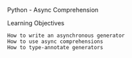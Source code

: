 Python - Async Comprehension 

Learning Objectives

    How to write an asynchronous generator
    How to use async comprehensions
    How to type-annotate generators


